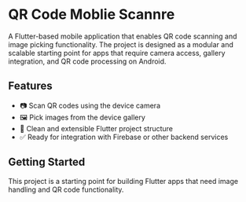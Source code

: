# QR Code Moblie Scannre

A Flutter-based mobile application that enables QR code scanning and image picking functionality. The project is designed as a modular and scalable starting point for apps that require camera access, gallery integration, and QR code processing on Android.

## Features

* 📷 Scan QR codes using the device camera
* 🖼️ Pick images from the device gallery
* 🔧 Clean and extensible Flutter project structure
* ✅ Ready for integration with Firebase or other backend services

## Getting Started

This project is a starting point for building Flutter apps that need image handling and QR code functionality.
